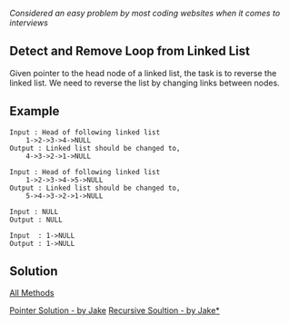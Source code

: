 *Considered an easy problem by most coding websites when it comes to interviews*

## Detect and Remove Loop from Linked List

Given pointer to the head node of a linked list, the task is to reverse the linked list. We need to reverse the list by changing links between nodes.

## Example
  	Input : Head of following linked list  
       	1->2->3->4->NULL
	Output : Linked list should be changed to,
       	4->3->2->1->NULL

	Input : Head of following linked list  
       	1->2->3->4->5->NULL
	Output : Linked list should be changed to,
       	5->4->3->2->1->NULL

	Input : NULL
	Output : NULL

	Input  : 1->NULL
	Output : 1->NULL

## Solution

[All Methods](https://www.geeksforgeeks.org/reverse-a-linked-list/)

[Pointer Solution - by Jake](https://ide.geeksforgeeks.org/LXcdACAIXD)
[Recursive Soultion - by Jake*](https://ide.geeksforgeeks.org/QUApFQy4u4)

